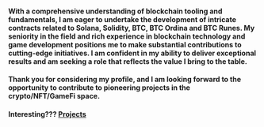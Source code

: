 #### With a comprehensive understanding of blockchain tooling and fundamentals, I am eager to undertake the development of intricate contracts related to Solana, Solidity, BTC, BTC Ordina and BTC Runes. My seniority in the field and rich experience in blockchain technology and game development positions me to make substantial contributions to cutting-edge initiatives. I am confident in my ability to deliver exceptional results and am seeking a role that reflects the value I bring to the table.

#### Thank you for considering my profile, and I am looking forward to the opportunity to contribute to pioneering projects in the crypto/NFT/GameFi space.

#### Interesting??? [Projects](https://github.com/stable0man/interesting)
